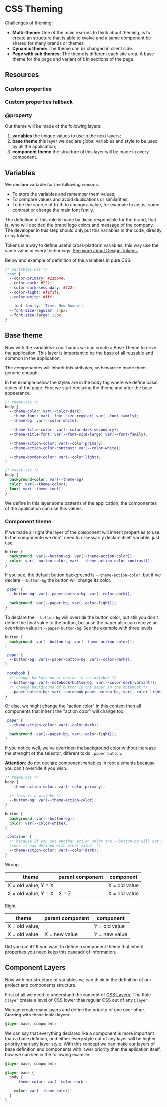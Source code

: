 # CSS Theming

Challenges of theming:

- **Multi-theme:** One of the main reasons to think about theming, is to create an structure that is able to evolve and a same component be shared for many brands or themes.
- **Dynamic theme:** The theme can be changed in client side.
- **Page with sub themes:** The theme is different each site area. A base theme for the page and variant of it in sections of the page.

## Resources

### Custom properties

### Custom properties fallback

### @property

Our theme will be made of the following layers:

1. **variables** the unique values to use in the next layers;
2. **base theme** this layer we declare global variables and style to be used
   by all the application;
3. **component theme** the structure of this layer will be made in every component.

## Variables

We declare variable for the following reasons:

- To store the variables and remember them values;
- To compare values and avoid duplications or similarities;
- To be the source of truth to change a value, for example to adjust some contrast
  or change the main font family.

The definition of this rule is made by those responsible for the brand, that is,
who will decided the brand logo colors and message of the company. The developer
in this step should only put this variables in the code, directly or by tokens.

Tokens is a way to define useful cross-platform variables, this way use the same
value in every technology. [See more about Design Tokens.](https://spectrum.adobe.com/page/design-tokens/)

Below and example of definition of this variables in pure CSS:

```css
/* variables.css */
:root {
  --color-primary: #22bb44;
  --color-dark: #222;
  --color-dark-secondary: #222;
  --color-light: #f1f1f1;
  --color-white: #fff;

  --font-family: 'Times New Roman';
  --font-size-regular: 14px;
  --font-size-large: 22px;
}
```

## Base theme

Now with the variables in our hands we can create a Base Theme to drive the application.
This layer is important to be the base of all reusable and common in the application.

The componentes will inherit this atributes, so beware to made them generic enough.

In the example below the styles are in the body tag where we define basic styles
of the page. First we start declaring the theme and after the base appearance.

```css
/* theme.css */
body {
  --theme-color: var(--color-dark);
  --theme-font: var(--font-size-regular) var(--font-family);
  --theme-bg: var(--color-white);

  --theme-title-color: var(--color-dark-secondary);
  --theme-title-font: var(--font-size-large) var(--font-family);

  --theme-action-color: var(--color-primary);
  --theme-action-color-contrast: var(--color-white);

  --theme-border-color: var(--color-light);
}

/* reset.css */
body {
  background-color: var(--theme-bg);
  color: var(--theme-color);
  font: var(--theme-font);
}
```

We define in this layer some patterns of the application, the componentes of the
application can use this values.

### Component theme

If we made all right the layer of the component will inherit properties to use.
In the componente we don't need to necessarily declare itself variable, just use.

```css
button {
  background: var(--button-bg, var(--theme-action-color));
  color: var(--button-color, var(---theme-action-color-contrast));
}
```

If you see, the default button background is `--theme-action-color`, but if we
declare `--button-bg` the button will change its color.

```css
.paper {
  --button-bg: var(--paper-button-bg, var(--color-dark));

  background: var(--paper-bg, var(--color-light));
}
```

To declare the `--button-bg` will override the button color, but still you don't
define the final value to the button, because the paper also can receive an
overriden value in `--paper-button-bg`. See the example with three levels:

```css
button {
  background: var(--button-bg, var(--theme-action-color));
}

.paper {
  --button-bg: var(--paper-button-bg, var(--color-dark));
}

.notebook {
  /* change background of button in the notebok */
  --button-bg: var(--notebook-button-bg, var(--color-dark-variant));
  /* change background of button in the paper in the notebook */
  --paper-button-bg: var(--notebook-paper-button-bg, var(--color-light));
}
```

Or else, we might change the "action color" in this context then all components
that inherit the "action color" will change too.

```css
.paper {
  --theme-action-color: var(--color-dark);

  background: var(--paper-bg, var(--color-light));
}
```

If you notice well, we've overriden the background color without increase the
strenght of the selector, diferent to do `.paper button`.

**Attention:** do not declare component variables in root elements because you
can't override if you wish.

```css
/* theme.css */
body {
  --theme-action-color: var(--color-primary);

  /* this is a mistake */
  --button-bg: var(--theme-action-color);
}

button {
  background: var(--button-bg);
  color: var(--color-white);
}

.container {
  /* because if you set another action color the --button-bg will not change
  since it was defined with other value  */
  --theme-action-color: var(--color-dark);
}
```

Wrong

| theme                | parent component | component     |
| -------------------- | ---------------- | ------------- |
| X = old value, Y = X |                  | X = old value |
| X = old value, Y = X | X = Z            | X = old value |

Right

| theme          | parent component | component     |
| -------------- | ---------------- | ------------- |
| X = old value, |                  | Y = old value |
| X = old value  | X = new value    | Y = new value |

Did you got it? If you want to define a component theme that inherit properties
you need keep this cascade of information.

## Component Layers

Now with our structure of variables we can think in the definition of our project
and components structure.

First of all we need to understand the concept of [CSS Layers](https://developer.mozilla.org/en-US/docs/Web/CSS/@layer). The Rule `@layer` create a level of CSS lower than
regular CSS out of any `@layer`.

We can create many layers and define the priority of one over other. Starting with
these initial layers:

```css
@layer base, component;
```

We can say that everything declared like a component is more important than a base
definion, and either every style out of any layer will be higher priority than
any layer style. With this concept we can make our layers of base definition and
components with lower priority than the aplication itself, how we can see in the
following example:

```css
@layer base, component;

@layer base {
  body {
    --theme-color: var(--color-dark);

    color: var(--theme-color);
  }
}
```
